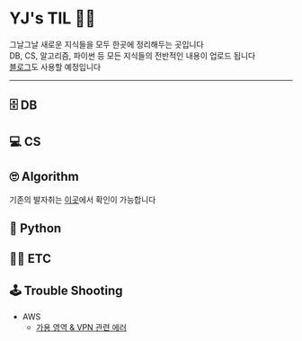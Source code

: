 # YJ's TIL 🕵️‍♀️

그날그날 새로운 지식들을 모두 한곳에 정리해두는 곳입니다　<br>
DB, CS, 알고리즘, 파이썬 등 모든 지식들의 전반적인 내용이 업로드 됩니다<br>
[블로그](https://fhwmqkfl.tistory.com/)도 사용할 예정입니다

---
## 🗄 DB

## 💻 CS

## 🙄 Algorithm
기존의 발자취는 [이곳](https://github.com/fhwmqkfl/coding_test)에서 확인이 가능합니다

## 🐍 Python

## 👩‍💻 ETC

## 🕹 Trouble Shooting
* AWS
  * [가용 영역 & VPN 관련 에러](https://fhwmqkfl.tistory.com/15)


